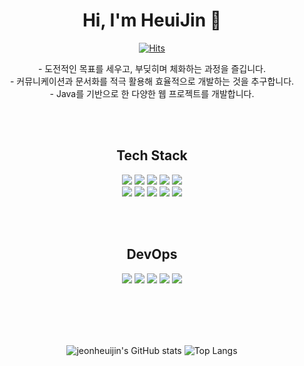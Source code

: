 
<div align="center">

# Hi, I'm HeuiJin 👋
[![Hits](https://hits.seeyoufarm.com/api/count/incr/badge.svg?url=https%3A%2F%2Fgithub.com%2Fbluebirdxday&count_bg=%237900FF&title_bg=%23000000&icon=&icon_color=%23E7E7E7&title=hits&edge_flat=false)](https://github.com/bluebirdxday)

<div>
- 도전적인 목표를 세우고, 부딪히며 체화하는 과정을 즐깁니다.
  <br>
- 커뮤니케이션과 문서화를 적극 활용해 효율적으로 개발하는 것을 추구합니다.
  <br>
- Java를 기반으로 한 다양한 웹 프로젝트를 개발합니다.
</div>

<br><br/>
## Tech Stack

<img src="https://img.shields.io/badge/Java-2C2255?style=for-the-badge&logo=Eclipse IDE&logoColor=white"/>
<img src="https://img.shields.io/badge/Sring-6DB33F?style=for-the-badge&logo=Spring&logoColor=white"/>
<img src="https://img.shields.io/badge/SringBoot-6DB33F?style=for-the-badge&logo=SpringBoot&logoColor=white"/>
<img src="https://img.shields.io/badge/JavaScript-F7DF1E?style=for-the-badge&logo=JavaScript&logoColor=white"/>
<img src="https://img.shields.io/badge/Android-3DDC84?style=for-the-badge&logo=Android&logoColor=white"/>
<br>
<img src="https://img.shields.io/badge/HTML5-E34F26?style=for-the-badge&logo=HTML5&logoColor=white"/>
<img src="https://img.shields.io/badge/CSS3-1572B6?style=for-the-badge&logo=CSS3&logoColor=white"/>
<img src="https://img.shields.io/badge/Oracle-F80000?style=for-the-badge&logo=Oracle&logoColor=white"/>
<img src="https://img.shields.io/badge/MariaDB-003545?style=for-the-badge&logo=MariaDB&logoColor=white"/>
<img src="https://img.shields.io/badge/MySQL-4479A1?style=for-the-badge&logo=MySQL&logoColor=white"/>

<br></br>

## DevOps

<img src="https://img.shields.io/badge/GitHub-181717?style=for-the-badge&logo=GitHub&logoColor=white"/>
<img src="https://img.shields.io/badge/Amazon EC2-FF9900?style=for-the-badge&logo=Amazon EC2&logoColor=white"/>
<img src="https://img.shields.io/badge/Amazon S3-569A31?style=for-the-badge&logo=Amazon S3&logoColor=white"/>
<img src="https://img.shields.io/badge/Maven-C71A36?style=for-the-badge&logo=Apache Maven&logoColor=white"/>
<img src="https://img.shields.io/badge/Gradle-02303A?style=for-the-badge&logo=Gradle&logoColor=white"/>

<br></br>
<br></br>

![jeonheuijin's GitHub stats](https://github-readme-stats.vercel.app/api?username=bluebirdxday&hide=stars,contribs&count_private=true&show_icons=true&theme=tokyonight)
![Top Langs](https://github-readme-stats.vercel.app/api/top-langs/?username=bluebirdxday&layout=compact&theme=tokyonight)

</div>
